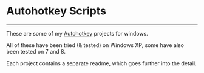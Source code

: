 # Autohotkey Scripts #

----------

These are some of my [Autohotkey](http://www.autohotkey.com/) projects for windows.

All of these have been tried (& tested) on Windows XP, some have also been tested on 7 and 8.

Each project contains a separate readme, which goes further into the detail.

